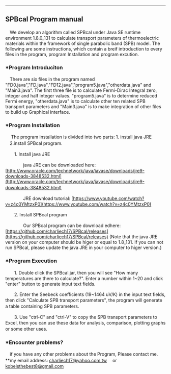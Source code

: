 ---------------------
SPBcal Program manual
---------------------


　We develop an algorithm called SPBcal under Java SE runtime environment 1.8.0_131 to calculate transport parameters of thermoelectric materials within the framework of single parabolic band (SPB) model. The following are some instructions, which contain a breif introduction to every files in the program, program Installation and program excution.

### *Program Introduciton ###

　There are six files in the program named "FD0.java","FD.java","FD12.java","program5.java","otherdata.java" and "Main3.java". The first three file is to calculate Fermi-Dirac Integral zero, integer and half integer values. "program5.java" is to determine reduced Fermi energy, "otherdata.java" is to calculate other ten related SPB transport parameters and "Main3.java" is to make integration of other files to build up Graphical interface.


### *Program Installation ###

　 The program installation is divided into two parts: 1. install java JRE 　2.install SPBcal program.

　　1. Install java JRE

　　　　java JRE can be downloaded here: [http://www.oracle.com/technetwork/java/javase/downloads/jre9-downloads-3848532.html](http://www.oracle.com/technetwork/java/javase/downloads/jre9-downloads-3848532.html)
　　　　

　　　　JRE download tutorial: [https://www.youtube.com/watch?v=z4c0YMtzxP0](https://www.youtube.com/watch?v=z4c0YMtzxP0) 

　　2. Install SPBcal program 

　　　　Our SPBcal program can be download edhere: [https://github.com/charliech17/SPBcal/releases](https://github.com/charliech17/SPBcal/releases)  (Note that the java JRE version on your computer should be higer or equal to 1.8_131. If you can not run SPBcal, please update the java JRE in your computer to higer version.)

### *Program Execution ###
   
　　1. Double click the SPBcal.jar, then you will see "How many temperatures are there to calculate?". Enter a number within 1~20 and click "enter" button to generate input text fields.

　　2. Enter the Seebeck coefficients (19~1464 uV/K) in the input text fields, then click "Calculate SPB transport parameters", the program will generate a table containing SPB parameters.
　　

　　3. Use "ctrl-C" and "ctrl-V" to copy the SPB transport parameters to Excel, then you can use these data for analysis, comparison, plotting graphs or some other uses.
　


### *Encounter problems? ###


　if you have any other problems about the Program, Please contact me.
 **my email address: charliech17@yahoo.com.tw 　or 　 
kobeisthebest8@gmail.com  


 
　　 





